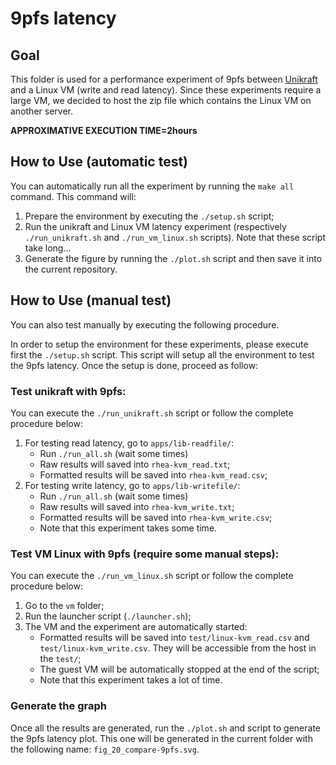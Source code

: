 # 9pfs latency

## Goal

This folder is used for a performance experiment of 9pfs between
[Unikraft][] and a Linux VM (write and read latency). Since these
experiments require a large VM, we decided to host the zip file which
contains the Linux VM on another server.

[Unikraft]: https://github.com/unikraft/unikraft

**APPROXIMATIVE EXECUTION TIME=2hours**

## How to Use (automatic test)

You can automatically run all the experiment by running the `make all`
command. This command will:

1. Prepare the environment by executing the `./setup.sh` script;
2. Run the unikraft and Linux VM latency experiment (respectively
`./run_unikraft.sh` and `./run_vm_linux.sh` scripts). Note that
these script take long...
3. Generate the figure by running the `./plot.sh` script and then save
it into the current repository.

## How to Use (manual test)

You can also test manually by executing the following procedure.

In order to setup the environment for these experiments, please 
execute first the `./setup.sh` script. This script will setup all the
environment to test the 9pfs latency. Once the setup is done, proceed
as follow:

### Test unikraft with 9pfs:

You can execute the `./run_unikraft.sh` script or follow the complete
procedure below:
    
1. For testing read latency, go to `apps/lib-readfile/`:
    - Run `./run_all.sh` (wait some times) 
    - Raw results will saved into `rhea-kvm_read.txt`;
    - Formatted results will be saved into `rhea-kvm_read.csv`;
2. For testing write latency, go to `apps/lib-writefile/`:
    - Run `./run_all.sh` (wait some times) 
    - Raw results will saved into `rhea-kvm_write.txt`;
    - Formatted results will be saved into `rhea-kvm_write.csv`;
    - Note that this experiment takes some time.

### Test VM Linux with 9pfs (require some manual steps):

You can execute the `./run_vm_linux.sh` script or follow the complete
procedure below:

1. Go to the `vm` folder;
2. Run the launcher script (`./launcher.sh`);
3. The VM and the experiment are automatically started:
    - Formatted results will be saved into `test/linux-kvm_read.csv`
    and `test/linux-kvm_write.csv`. They will be accessible from the
    host in the `test/`;
    - The guest VM will be automatically stopped at the end of the
    script;
    - Note that this experiment takes a lot of time.

### Generate the graph

Once all the results are generated, run the `./plot.sh` and script to
generate the 9pfs latency plot. This one will be generated in the
current folder with the following name: `fig_20_compare-9pfs.svg`.